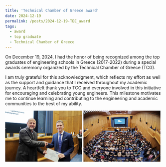 ```yaml
---
title: 'Technical Chamber of Greece award'
date: 2024-12-19
permalink: /posts/2024-12-19-TEE_award
tags:
  - award
  - top graduate
  - Technical Chamber of Greece
---
```


On December 19, 2024, I had the honor of being recognized among the top graduates of engineering schools in Greece (2017-2022) during a special awards ceremony organized by the Technical Chamber of Greece (TCG).

I am truly grateful for this acknowledgment, which reflects my effort as well as the support and guidance that I received throughout my academic journey. A heartfelt thank you to TCG and everyone involved in this initiative for encouraging and celebrating young engineers. This milestone motivates me to continue learning and contributing to the engineering and academic communities to the best of my ability.

<p float="left">
  <img src="/images/TEE_award_1.jpg" width="49%" />
  <img src="/images/TEE_award_2.jpg" width="49%" />
</p>
